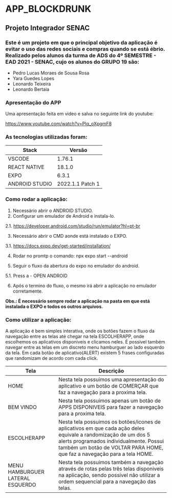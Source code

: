 # APP_BLOCKDRUNK
 ## Projeto Integrador SENAC

 ### Este é um projeto em que o principal objetivo da aplicação é evitar o uso das redes sociais e compras quando se está ébrio. Realizado pelos alunos da turma de ADS do 4º SEMESTRE - EAD 2021 - SENAC, cujo os alunos do GRUPO 19 são: 
 * Pedro Lucas Moraes de Sousa Rosa
 * Yara Guedes Lopes
 * Leonardo Teixeira 
 * Leonardo Bertaia

### Apresentação do APP

Uma apresentação feita em video e salva no seguinte link do youtube:

https://www.youtube.com/watch?v=PIq_oXpgmF8

### As tecnologias utilizadas foram: 
Stack   | Versão
--------- | ------
VSCODE | 1.76.1
REACT NATIVE | 18.1.0
EXPO | 6.3.1
ANDROID STUDIO | 2022.1.1 Patch 1

### Como rodar a aplicação:

1. Necessário abrir o ANDROID STUDIO. 
2. Configurar um emulador de Android e instala-lo. 

2.1. https://developer.android.com/studio/run/emulator?hl=pt-br

3. Necessário abrir o CMD aonde está instalado o EXPO.

3.1. https://docs.expo.dev/get-started/installation/

4. Rodar no promtp o comando: npx expo start --android

5. Seguir o fluxo da abertura do expo no emulador do android. 

5.1. Press a - OPEN ANDROID

6. Após o termino do fluxo, o mesmo irá abrir a aplicação no emulador corretamente.


**Obs.: É necessário sempre rodar a aplicação na pasta em que está instalada o EXPO e todos os outros arquivos.**

### Como utilizar a aplicação:
A aplicação é bem simples interativa, onde os botões fazem o fluxo da navegação entre as telas até chegar na tela ESCOLHERAPP, onde escolhemos os aplicativos disponiveis e clicamos neles. É possivel também navegar entre as telas em um discreto menu hamburguer ao lado esquerdo da tela. Em cada botão de aplicativo(ALERT) existem 5 frases configuradas que randomizam de acordo com cada click. 

Tela  | Descrição
--------- | ------
HOME | Nesta tela possuimos uma apresentação do aplicativo e um botão de COMERÇAR que faz a navegação para a proxima tela.  
BEM VINDO | Nesta tela possuimos apenas um botão de APPS DISPONIVEIS para fazer a navegação para a proxima tela. 
ESCOLHERAPP | Nesta tela possuimos os botões/icones de aplicativos em que cada ação deles equivale a randomização de um dos 5 alerts programados individualmente. Possui também um botão de VOLTAR PARA HOME, que faz a navegação para a tela HOME. 
MENU HAMBURGUER LATERAL ESQUERDO | Nesta tela possuimos também a navegação através de rotas pelas três telas disponiveis na aplicação, sendo possivel não utilizar a ordem sequencial para a navegação das telas.  
